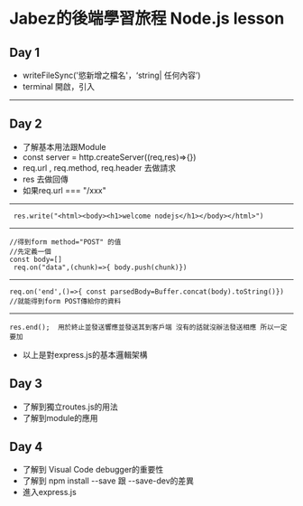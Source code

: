 # Jabez的後端學習旅程 Node.js lesson


##  Day 1
- writeFileSync('慾新增之檔名'，‘string| 任何內容’)
- terminal 開啟，引入
---

## Day 2
- 了解基本用法跟Module
- const server = http.createServer((req,res)=>{})
- req.url , req.method, req.header 去做請求
- res 去做回傳
- 如果req.url === "/xxx" 
--------------
```
 res.write("<html><body><h1>welcome nodejs</h1></body></html>")
```
--------------

```
//得到form method="POST" 的值
//先定義一個
const body=[]
 req.on("data",(chunk)=>{ body.push(chunk)})
```
--------------

```
req.on('end',()=>{ const parsedBody=Buffer.concat(body).toString()}) 
//就能得到form POST傳給你的資料
```
--------------
```
res.end();  用於終止並發送響應並發送其到客戶端 沒有的話就沒辦法發送相應 所以一定要加
```
- 以上是對express.js的基本邏輯架構

## Day 3
- 了解到獨立routes.js的用法
- 了解到module的應用


## Day 4
- 了解到 Visual Code debugger的重要性
- 了解到 npm install --save 跟 --save-dev的差異
- 進入express.js 